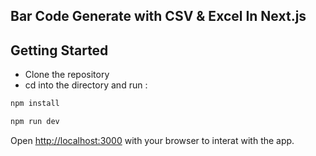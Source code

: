 ## Bar Code Generate with CSV & Excel In Next.js

## Getting Started

- Clone the repository
- cd into the directory and run :

```bash
npm install

npm run dev

```

Open [http://localhost:3000](http://localhost:3000) with your browser to interat with the app.
